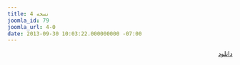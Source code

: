 ```yaml
---
title: نسخه 4
joomla_id: 79
joomla_url: 4-0
date: 2013-09-30 10:03:22.000000000 -07:00
---
```

<p style="text-align: right;"><a href="http://www.mediafire.com/?mmx789d7gemrvct" style="text-align: right;">دانلود</a></p>
